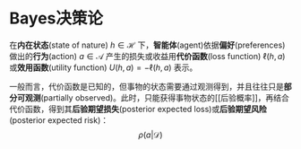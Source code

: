 # Bayes决策论

在**内在状态**(state of nature) $h \in \mathcal{H}$ 下，**智能体**(agent)依据**偏好**(preferences)做出的**行为**(action) $a \in \mathcal{A}$ 产生的损失或收益用**代价函数**(loss function) $\ell(h,a)$ 或**效用函数**(utility function) $U(h,a)=-\ell(h,a)$ 表示。

一般而言，代价函数是已知的，但事物的状态需要通过观测得到，并且往往只是**部分可观测**(partially observed)。此时，只能获得事物状态的[[后验概率]]，再结合代价函数，得到其**后验期望损失**(posterior expected loss)或**后验期望风险**(posterior expected risk)：
$$ \rho(a|\mathcal{D}) $$